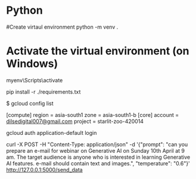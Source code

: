 # Python
#Create virtaul environment
python -m venv .
# Activate the virtual environment (on Windows)
myenv\Scripts\activate

pip install -r ./requirements.txt


$ gcloud config list

[compute]
region = asia-south1
zone = asia-south1-b
[core]
account = dilsedigital007@gmail.com
project = starlit-zoo-420014


gcloud auth application-default login

curl -X POST -H "Content-Type: application/json" -d '{"prompt": "can you prepare an e-mail for webinar on Generative AI on Sunday 10th April at 9 am. The target audience is anyone who is interested in learning Generative AI features. e-mail should contain text and images.", "temperature": "0.6"}' http://127.0.0.1:5000/send_data
